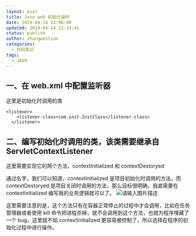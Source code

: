 ```yaml
---
layout: post
title: Java web 初始化操作
date: 2019-04-14 22:06:00
updated: 2019-04-14 22:33:41
status: publish
author: zhangwentian
categories: 
  - 代码笔记
tags: 
  - JAVA
---
```



一、在 web.xml 中配置监听器
------------------

这里是初始化时调用的类

    <listener>
      	<listener-class>com.init.InitClass</listener-class>
      </listener>


二、编写初始化时调用的类，该类需要继承自 ServletContextListener
-------------------------------------------

这里需要实现它的两个方法，contextInitialized 和 contextDestoryed

通过名字，我们可以知道，contextInitialized 是项目初始化时调用的方法，而 contextDestoryed 是项目关闭时调用的方法，那么目标很明确，我直需要在 contextInitialized 编写我的业务逻辑就可以了。
![请输入图片描述][1]

这里需要注意的是，这个方法只有在容器正常停止的过程中才会调用，比如在任务管理器或者使用 kill 命令把进程杀掉，就不会调用到这个方法，也就为程序埋藏了一个 bug，这里就不如 contextInitialized 更容易被控制了，所以选择在程序的初始化过程中进行操作。


  [1]: https://xtboke.cn/usr/uploads/sina/5cd2cc74cce9a.jpg